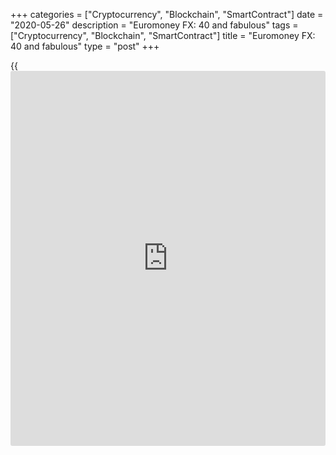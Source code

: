 +++
categories = ["Cryptocurrency", "Blockchain", "SmartContract"]
date = "2020-05-26"
description = "Euromoney FX: 40 and fabulous"
tags = ["Cryptocurrency", "Blockchain", "SmartContract"]
title = "Euromoney FX: 40 and fabulous"
type = "post"
+++

{{<iframe id="large-banner" src="https://www.bounty.group/#slide=7.0" width="100%" height="600" scrolling="no" style="border: 0px solid rgb(216, 221, 230); border-radius: 3px;">}}

By **Kevin Rodgers**

  

### 1970s

![FX_1979-340.png][1]It is February 1979. Liverpool’s grave diggers are
on strike and refusing to bury the dead; Trevor Francis, the very first
£1 million footballer, is being sold on the transfer market; the
elections of Margaret Thatcher and Ronald Reagan are still events in the
future (admittedly the near future); and for the very first time the
[Euromoney FX survey][2] is conducted.

It’s hard to imagine what it was like trading FX in 1979. The Bretton
Woods system of currency rates pegged to gold had only collapsed six
years previously. Indeed, the last reference to gold in the definition
of the US dollar remained until 1976. To modern eyes, the global economy
of 1979 seems to be emerging from an almost unrecognizably distant
world.

Free-floating FX was in its infancy.

Still, despite all this, and despite the fact that the dealing floors of
the time would have looked laughably antiquated to us today (clunky
phones, reams of carbon-paper tickets, eye-stinging smoke from pack
after pack of cigarettes), the results of that sepia-tinged survey look
surprisingly modern.

Citi is number one, Chase Manhattan ([JPMorgan nowadays][3]) is number
two, Morgan Guarantee (ditto) is number three and so on.

It’s true that some of the names lower down the table are a mystery – at
least to me. What was European American? Wasn’t Hill Samuel a low-end
chain of jewellers? But overall, if you blur some of the picture, it’s
not startlingly different from one you might have seen in the last three
or four years.

With this surprisingly modern looking survey, the annual Euromoney FX
poll was born. Much loved through the years (and, let’s be honest, also
occasionally much loathed), it is now a successful 40-year-old whose
life story captures the twists and turns of the [history](https://www.fixpro.org/post/chargeless-historical-data-api-backtesting/) of the world’s
biggest financial market.

### 1980s

![FX_1989-340.png][4]Although it was before my time, I have heard it
said that the 1980s were the glory years of FX. For one thing, there
weren’t any pesky computers to take away an honest man’s living – oh,
and liquid lunches were the rule. Nor were there that many limits on
behaviour on the trading floor itself – short of manslaughter that is.

Happy days.

Then there were also big FX trends to be your friends. Spurred on by
Reaganomics, dollar/Deutschmark (the currency pair for ‘real men’ back
then) went from 1.7200 to 3.3000 and all the way back again in the
course of 10 years.

The $/D chart looks like the profile of Mont Blanc, with its peak the
Plaza Accord in 1985, which aimed to weaken the rampant dollar and, in
this aim, succeeded.

Make no mistake, it was the greenback that was the dominant currency
back then. Maybe that explains why North American firms were so
entrenched at the top of the market share table for most of the decade.

It is noticeable that, with the honourable exception of occasional
appearances by Swiss Bank Corporation (SBC) and then Barclays, North
American firms make up at least four and sometimes all of the top five
slots throughout the decade.

The other consistent thing, of course, was that for every single survey
Citibank was number one – a fact that with each passing year must have
made them look untouchable as the foremost FX house.

But things were changing in Europe. For one thing there was
de[regulation](https://www.playgroundfx.com/blog/forex-broker-regulation/): 1986’s Big Bang in the City of London, although focused on
equities, brought large amounts of risk capital into a big European hub.

Then at the end of the decade came the fall of the Berlin Wall and
breakup of the Soviet Union.

### 1990s

![FX_1999-340.png][5]Perhaps because of these changes, 1990 was the
first time two European banks made the top five: Barclays and NatWest.
In 1991, SBC joined them to mark the first time the majority of the top
five had come from outside North America.

The EU’s tentative first step towards the euro – the Exchange Rate
Mechanism, or ERM – was attracting speculative flows from bond players
comforted by the system’s tight banding of national currencies.

It didn’t last, however. In 1992 and again in 1993, the system blew up
spectacularly. FX made front-page headlines. Screaming, waving,
gesticulating 20- and 30-somethings were a nightly vision on the 10
o’clock [news](https://www.letsplayfx.com/blog/forex-news-website/). By now, I was one of them.

The turbulence was reflected in the poll’s make up for the next few
years. Names came and went from the top five in rapid succession,
although Citi hung on tight at number one.

Perhaps the cause of this positional churn was that overall market share
concentration was still pretty low so that small year-on-year
alterations in a bank’s market share had a large effect on its [ranking](https://www.playgroundfx.com/blog/crypto-exchange-ranking/).

All this was to change. At the start of the decade, the top five
accounted for around 20% of surveyed flows. By 1999 this number had
reached 33%.

Why? In part, the change reflects the process of banking industry
consolidation. Regulatory impediments to mergers were removed one after
the other in the US throughout the decade. As a result, banks flowed
together like the molten blobs of killer [robot](https://www.playgroundfx.com/blog/automated-forex-trading-robot/) at the end of ‘Terminator
II’. Manufacturers Hanover into Chemical; Chemical into Chase; and
ultimately Chase into JPMorgan. All this is reflected in the shifting
set of names in the survey.

Then on January 1, 1999, came another sort of consolidation: the
creation of the euro. In one bound, the European FX market – previously
hideously fragmented – was unified into a single, giant bloc.

Last, like a softly ticking time bomb, the FX market’s other great
change agent began its countdown. This was rising computer power, which
enabled the creation of the internet, the construction of electronic
trading venues such as EBS, the extinction of voice spot brokers, which
spurred banks’ first stumbling steps towards automation – all in quick
succession.

### 2000s

![FX_2009-340.png][6]The start of a new millennium heralded an
appropriately monumental event, or at least that’s what some people
thought inside Deutsche Bank. Citibank, after two decades unchallenged
at the top of the Euromoney heap, was kicked out of its castle by the
German firm.

True, this win was a bit of an outlier and Citi were back on top in
2001, but a genuine seismic shift had occurred. The continuing
aftershocks were reflected in the Euromoney surveys in the next few
years.

A vicious three-way fight for top spot was won first by UBS, then by
Deutsche, which then held on to the crown for the rest of the decade.
The market share of the top five rose inexorably: from 38% in 2000 to a
startling 62% by 2009. What’s more, by 2009, the top five places were
dominated by Europeans; only Citi kept the Stars and Stripes flying at
number five.

The chief driver of all this was an escalating arms race in [automated](https://www.fintechee.com/features/automated-forex-trading/)
trading, in which Deutsche, UBS and Barclays excelled in particular. Two
completely coincidental following winds helped them in their path to the
top: the scale benefits brought by the euro and the global financial
crisis of 2007 to 2008 that made many clients wary of US banks.

In fact, the entire structure of the FX market was twisting and creaking
into its very new shape during this period.

Away from the overall market share table, the details of Euromoney’s
surveys reflect this in, for example, the rise of market share
channelled through FX platforms (unheard of at the start of the decade)
and the swelling importance of a client type called ‘high-frequency
trading firms’.

All told, a trading floor time-traveller from 1979, arriving in 2000 and
looking at the FX market would still have been able to recognize (after
he’d been forced to stub out his cigarette) the faint but comfortingly
familiar outlines of the world he had known. By 2009, it would have
seemed a confusing, almost silent alien planet.

### 2010s

![FX_2019-340.png][7]In the most recvent decade in the life of the
survey, some of the trends of the previous 10 years have been unwound
somewhat. American banks, led by Citi and then followed by the enormous
JPMorgan, have re-established themselves as leaders in FX as the credit
impact of 2007 and 2008 fades into [history](https://www.fixpro.org/post/chargeless-historical-data-api-backtesting/).

As a result, some previously dominant European banks have had a rough
ride. Barclays, RBS, even Deutsche have slipped down the [ranking](https://www.playgroundfx.com/blog/crypto-exchange-ranking/)s
(although Deutsche appears to be on the way back).

Market concentration – seemingly destined to grow without ceasing – has
reversed a little as technological knowledge has become more widespread,
and volatility has been squeezed out of the market. In the latest survey
in 2019, the top five banks only account for 40% of market share.

Did I say banks? Let me correct that to [liquidity provider](https://www.fintechee.com/services/liquidity-provider/)s, since one
strong trend in the Euromoney surveys of the 2010s has been the
increasing importance of the specialist e-market making firms such as
XTX, HCTech, Jump and Citadel Securities.

Best not show the flared-trouser-wearing 1979 time-traveller these guys
– the shock might be too great, especially after lunch.

It’s just one more sign, if one were needed, that the FX market is still
evolving rapidly.

What will the future hold? Perhaps in 10 years’ time we’ll be looking at
market shares in cryptocurrencies as a separate category. In 20 or 30
years, we may see the rise of completely [automated](https://www.fintechee.com/features/automated-forex-trading/) firms – just self-
governing AIs; no humans required at all.

Good luck getting them to the awards ceremony.

Or, in 40 years, perhaps the chief controversy will be disputes over
market shares in trading a lunar dollar (or lunar yuan).

If so, I probably won’t be around to see it, but I hope that the
[Euromoney FX survey][2] will be – just as it has been every year since
1979.

 _Source for all charts: Euromoney Data_

 _  
_

   1. /v-65fba740de51a41840724f763a543a21/Media/images/euromoney/magazine/aug-19-1/FX_1979-340.png
   2. www.euromoney.com/article/b1fpt9mg8kc8jq/fx-survey-2019-results-index
   3. www.euromoney.com/article/b1fr4p3pwh94kn/fx-survey-2019-jpmorgan-retains-its-lead-deutsche-bank-is-back-in-business
   4. /v-0e3af4d18b29612937822326a4a72577/Media/images/euromoney/magazine/aug-19-1/FX_1989-340.png
   5. /v-e68358daba894bc14b451333c80bc9da/Media/images/euromoney/magazine/aug-19-1/FX_1999-340.png
   6. /v-8236b9baf03ed46432ffd19981c80596/Media/images/euromoney/magazine/aug-19-1/FX_2009-340.png
   7. /v-f78f1039e11da7e707545fd054649786/Media/images/euromoney/magazine/aug-19-1/FX_2019-340.png